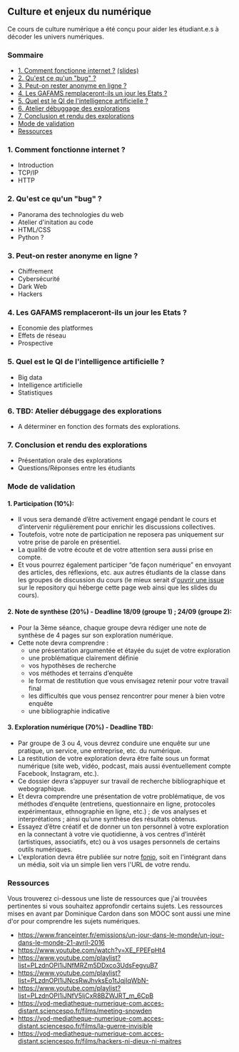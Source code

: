 ## Culture et enjeux du numérique

Ce cours de culture numérique a été conçu pour aider les étudiant.e.s à décoder les univers numériques.

### Sommaire

  - [1. Comment fonctionne internet ?](#1-comment-fonctionne-internet-) [(slides)](01)
  - [2. Qu'est ce qu'un "bug" ?](#2-quest-ce-quun-bug-)
  - [3. Peut-on rester anonyme en ligne ?](#3-peut-on-rester-anonyme-en-ligne-)
  - [4. Les GAFAMS remplaceront-ils un jour les Etats ?](#4-les-gafams-remplaceront-ils-un-jour-les-etats-)
  - [5. Quel est le QI de l'intelligence artificielle ?](#5-quel-est-le-qi-de-lintelligence-artificielle-)
  - [6. Atelier débuggage des explorations](#6-tbd-atelier-débuggage-des-explorations)
  - [7. Conclusion et rendu des explorations](#7-conclusion-et-rendu-des-explorations)
  - [Mode de validation](#mode-de-validation)
  - [Ressources](#ressources)

### 1. Comment fonctionne internet ?

  - Introduction
  - TCP/IP
  - HTTP

### 2. Qu'est ce qu'un "bug" ?

  - Panorama des technologies du web
  - Atelier d'initation au code
  - HTML/CSS
  - Python ?

### 3. Peut-on rester anonyme en ligne ?

  - Chiffrement
  - Cybersécurité
  - Dark Web
  - Hackers

### 4. Les GAFAMS remplaceront-ils un jour les Etats ?

  - Economie des platformes
  - Effets de réseau
  - Prospective

### 5. Quel est le QI de l'intelligence artificielle ?

  - Big data
  - Intelligence artificielle
  - Statistiques

### 6. TBD: Atelier débuggage des explorations

  - A déterminer en fonction des formats des explorations.

### 7. Conclusion et rendu des explorations

  - Présentation orale des explorations
  - Questions/Réponses entre les étudiants

### Mode de validation

#### 1. Participation (10%):

  - Il vous sera demandé d’être activement engagé pendant le cours et d’intervenir régulièrement pour enrichir les discussions collectives.
  - Toutefois, votre note de participation ne reposera pas uniquement sur votre prise de parole en présentiel.
  - La qualité de votre écoute et de votre attention sera aussi prise en compte.
  - Et vous pourrez également participer “de façon numérique” en envoyant des articles, des réflexions, etc. aux autres étudiants de la classe dans les groupes de discussion du cours (le mieux serait d'[ouvrir une issue]({{issues_url}}) sur le repository qui héberge cette page web ainsi que les slides du cours).

#### 2. Note de synthèse (20%) - Deadline 18/09 (groupe 1) ; 24/09 (groupe 2):

  - Pour la 3ème séance, chaque groupe devra rédiger une note de synthèse de 4 pages sur son exploration numérique.
  - Cette note devra comprendre :
    - une présentation argumentée et étayée du sujet de votre exploration
    - une problématique clairement définie
    - vos hypothèses de recherche
    - vos méthodes et terrains d’enquête
    - le format de restitution que vous envisagez retenir pour votre travail final
    - les difficultés que vous pensez rencontrer pour mener à bien votre enquête
    - une bibliographie indicative

#### 3. Exploration numérique (70%) - Deadline TBD:

- Par groupe de 3 ou 4, vous devrez conduire une enquête sur une pratique, un service, une entreprise, etc. du numérique.
- La restitution de votre exploration devra être faite sous un format numérique (site web, vidéo, podcast, mais aussi éventuellement compte Facebook, Instagram, etc.).
- Ce dossier devra s’appuyer sur travail de recherche bibliographique et webographique.
- Et devra comprendre une présentation de votre problématique, de vos méthodes d’enquête (entretiens, questionnaire en ligne, protocoles expérimentaux, ethnographie en ligne, etc.) ; de vos analyses et interprétations ; ainsi qu’une synthèse des résultats obtenus.
- Essayez d’être créatif et de donner un ton personnel à votre exploration en la connectant à votre vie quotidienne, à vos centres d’intérêt (artistiques, associatifs, etc) ou à vos usages personnels de certains outils numériques.
- L'exploration devra être publiée sur notre [fonio](https://fonio.medialab.sciences-po.fr/carlines), soit en l'intégrant dans un média, soit via un simple lien vers l'URL de votre rendu.


### Ressources

Vous trouverez ci-dessous une liste de ressources que j'ai trouvées pertinentes si vous souhaitez approfondir certains sujets.
Les ressources mises en avant par Dominique Cardon dans son MOOC sont aussi une mine d'or pour comprendre les sujets numériques.

  - https://www.franceinter.fr/emissions/un-jour-dans-le-monde/un-jour-dans-le-monde-21-avril-2016
  - https://www.youtube.com/watch?v=XE_FPEFpHt4
  - https://www.youtube.com/playlist?list=PLzdnOPI1iJNfMRZm5DDxco3UdsFegvuB7
  - https://www.youtube.com/playlist?list=PLzdnOPI1iJNcsRwJhvksEo1tJqjIqWbN-
  - https://www.youtube.com/playlist?list=PLzdnOPI1iJNfV5ljCxR8BZWJRT_m_6CpB
  - https://vod-mediatheque-numerique-com.acces-distant.sciencespo.fr/films/meeting-snowden
  - https://vod-mediatheque-numerique-com.acces-distant.sciencespo.fr/films/la-guerre-invisible
  - https://vod-mediatheque-numerique-com.acces-distant.sciencespo.fr/films/hackers-ni-dieux-ni-maitres
